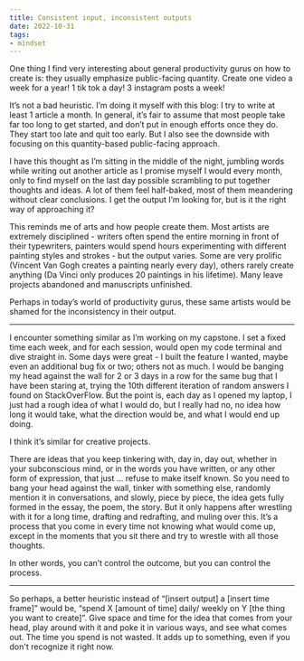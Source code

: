 ```yaml
---
title: Consistent input, inconsistent outputs
date: 2022-10-31
tags:
- mindset
---
```


One thing I find very interesting about general productivity gurus on how to create is: they usually emphasize public-facing quantity. Create one video a week for a year! 1 tik tok a day! 3 instagram posts a week!

It’s not a bad heuristic. I’m doing it myself with this blog: I try to write at least 1 article a month. In general, it’s fair to assume that most people take far too long to get started, and don’t put in enough efforts once they do. They start too late and quit too early. But I also see the downside with focusing on this quantity-based public-facing approach.

I have this thought as I’m sitting in the middle of the night, jumbling words while writing out another article as I promise myself I would every month, only to find myself on the last day possible scrambling to put together thoughts and ideas. A lot of them feel half-baked, most of them meandering without clear conclusions. I get the output I’m looking for, but is it the right way of approaching it?

This reminds me of arts and how people create them. Most artists are extremely disciplined - writers often spend the entire morning in front of their typewriters, painters would spend hours experimenting with different painting styles and strokes - but the output varies. Some are very prolific (Vincent Van Gogh creates a painting nearly every day), others rarely create anything (Da Vinci only produces 20 paintings in his lifetime). Many leave projects abandoned and manuscripts unfinished. 

Perhaps in today’s world of productivity gurus, these same artists would be shamed for the inconsistency in their output.

---

I encounter something similar as I’m working on my capstone. I set a fixed time each week, and for each session, would open my code terminal and dive straight in. Some days were great - I built the feature I wanted, maybe even an additional bug fix or two; others not as much. I would be banging my head against the wall for 2 or 3 days in a row for the same bug that I have been staring at, trying the 10th different iteration of random answers I found on StackOverFlow. But the point is, each day as I opened my laptop, I just had a rough idea of what I would do, but I really had no, no idea how long it would take, what the direction would be, and what I would end up doing.

I think it’s similar for creative projects. 

There are ideas that you keep tinkering with, day in, day out, whether in your subconscious mind, or in the words you have written, or any other form of expression, that just … refuse to make itself known. So you need to bang your head against the wall, tinker with something else, randomly mention it in conversations, and slowly, piece by piece, the idea gets fully formed in the essay, the poem, the story. But it only happens after wrestling with it for a long time, drafting and redrafting, and muling over this. It’s a process that you come in every time not knowing what would come up, except in the moments that you sit there and try to wrestle with all those thoughts. 

In other words, you can’t control the outcome, but you can control the process.

---

So perhaps, a better heuristic instead of “[insert output] a [insert time frame]” would be, “spend X [amount of time] daily/ weekly on Y [the thing you want to create]”. Give space and time for the idea that comes from your head, play around with it and poke it in various ways, and see what comes out. The time you spend is not wasted. It adds up to something, even if you don't recognize it right now.